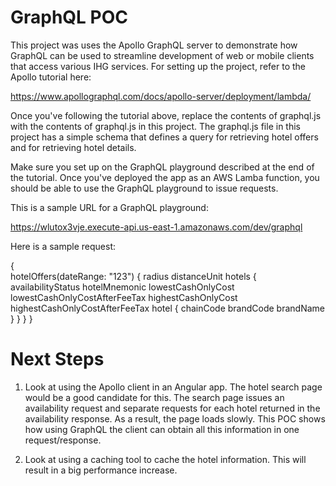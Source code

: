 # GraphQL POC

This project was uses the Apollo GraphQL server to demonstrate how GraphQL can be used to streamline
development of web or mobile clients that access various IHG services.  For setting up the project, 
refer to the Apollo tutorial here:

https://www.apollographql.com/docs/apollo-server/deployment/lambda/

Once you've following the tutorial above, replace the contents of graphql.js with the contents of 
graphql.js in this project.  The graphql.js file in this project has a simple schema that defines a query 
for retrieving hotel offers and for retrieving hotel details.

Make sure you set up on the GraphQL playground described at the end of the tutorial.  Once you've deployed
the app as an AWS Lamba function, you should be able to use the GraphQL playground to issue requests.

This is a sample URL for a GraphQL playground:

https://wlutox3vje.execute-api.us-east-1.amazonaws.com/dev/graphql

Here is a sample request:

{  
  hotelOffers(dateRange: "123") {
    radius
    distanceUnit
    hotels {
      availabilityStatus
      hotelMnemonic
      lowestCashOnlyCost
      lowestCashOnlyCostAfterFeeTax
      highestCashOnlyCost
      highestCashOnlyCostAfterFeeTax
      hotel {
        chainCode
        brandCode
        brandName
      }
    }
  }
}

# Next Steps

1. Look at using the Apollo client in an Angular app.  The hotel search page would be a good candidate for this.  The search page issues an availability request and separate requests for each hotel returned in the availability response.  As a result, the page loads slowly.  This POC shows how using GraphQL the client can
obtain all this information in one request/response.

2. Look at using a caching tool to cache the hotel information.  This will result in a big performance increase.



